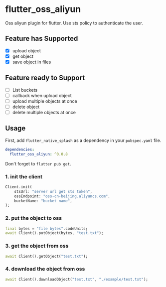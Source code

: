 # flutter_oss_aliyun

Oss aliyun plugin for flutter. Use sts policy to authenticate the user.

## Feature has Supported
- [x] upload object 
- [x] get object 
- [x] save object in files

## Feature ready to Support
- [ ] List buckets
- [ ] callback when upload object
- [ ] upload multiple objects at once
- [ ] delete object
- [ ] delete multiple objects at once

## Usage
First, add `flutter_native_splash` as a dependency in your `pubspec.yaml` file.
```yaml
dependencies:
  flutter_oss_aliyun: ^0.0.8
```
Don't forget to `flutter pub get`.

### 1. init the client
```dart
Client.init(
    stsUrl: "server url get sts token",
    ossEndpoint: "oss-cn-beijing.aliyuncs.com",
    bucketName: "bucket name",
);
```

### 2. put the object to oss
```dart
final bytes = "file bytes".codeUnits;
await Client().putObject(bytes, "test.txt");
```

### 3. get the object from oss
```dart
await Client().getObject("test.txt");
```

### 4. download the object from oss
```dart
await Client().downloadObject("test.txt", "./example/test.txt");
```

